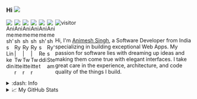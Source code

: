 ### Hi <img src="https://media.giphy.com/media/hvRJCLFzcasrR4ia7z/giphy.gif" width="25px">

<a href="https://www.linkedin.com/in/AnimeshRy">
  <img align="left" alt="Animesh's Linkedin" width="22px" src="https://cdn.jsdelivr.net/npm/simple-icons@v3/icons/linkedin.svg" />
</a>
<a href="https://github.com/AnimeshRy">
  <img align="left" alt="AnimeshRy | Twitter" width="22px" src="https://cdn.jsdelivr.net/npm/simple-icons@v3/icons/github.svg" />
</a>
<a href="https://twitter.com/AnimeshRy">
  <img align="left" alt="AnimeshRy | Twitter" width="22px" src="https://cdn.jsdelivr.net/npm/simple-icons@v3/icons/twitter.svg" />
</a>
<a href="https://open.spotify.com/user/31uvmk13hfxu54hjly2y22spu">
  <img align="left" alt="AnimeshRy | Twitter" width="22px" src="https://cdn.jsdelivr.net/npm/simple-icons@v3/icons/spotify.svg" />
</a>
<a href="https://www.reddit.com/user/AnimeshRy/">
  <img align="left" alt="Animesh's Reddit" width="22px" src="https://cdn.jsdelivr.net/npm/simple-icons@v3/icons/reddit.svg" />
</a>
<a href="https://steamcommunity.com/id/absoluteerastone">
  <img align="left" alt="AnimeshRy's Steam" width="22px" src="https://cdn.jsdelivr.net/npm/simple-icons@3.12.2/icons/steam.svg" />
</a>

![visitor](https://visitor-badge.glitch.me/badge?page_id=AnimeshRy.AnimeshRy) 
<br/>
<br/>

Hi, I'm [Animesh Singh](https://iamanimesh.tech/), a Software Developer from India specializing in building exceptional Web Apps. My passion for software lies with dreaming up ideas and making them come true with elegant interfaces. I take great care in the experience, architecture, and code quality of the things I build.

<!-- ![Alt Text](page.gif) -->
<details>
<summary>:dash: Info </summary>

  </br>

**Talking about Personal Stuff:**

- 👨🏽‍💻 I’m currently looking to collaberate on open source projects or ideas
- 🌱 I write articles for [@Meusec](https://www.meusec.com/) and archive them [here](https://animeshry.github.io/blog/)
- 💬 Ask me about anything, I am happy to help
- 📫 How to reach me: [@AnimeshRy](https://twitter.com/AnimeshRy)

**Stack and Tools I prefer:**  

- MERN (Next JS)
- Django + PostgreSQL
- DRF + React + PostgreSQL

<code><img height="20" src="https://raw.githubusercontent.com/github/explore/80688e429a7d4ef2fca1e82350fe8e3517d3494d/topics/python/python.png"></code>
<code><img height="20" src="https://raw.githubusercontent.com/github/explore/80688e429a7d4ef2fca1e82350fe8e3517d3494d/topics/typescript/typescript.png"></code>
<code><img height="20" src="https://raw.githubusercontent.com/github/explore/80688e429a7d4ef2fca1e82350fe8e3517d3494d/topics/javascript/javascript.png"></code>
<code><img height="20" src="https://raw.githubusercontent.com/github/explore/80688e429a7d4ef2fca1e82350fe8e3517d3494d/topics/express/express.png"></code>
<code><img height="20" src="https://raw.githubusercontent.com/github/explore/80688e429a7d4ef2fca1e82350fe8e3517d3494d/topics/docker/docker.png"></code>
<code><img height="20" src="https://raw.githubusercontent.com/github/explore/80688e429a7d4ef2fca1e82350fe8e3517d3494d/topics/aws/aws.png"></code>
<code><img height="20" src="https://raw.githubusercontent.com/github/explore/80688e429a7d4ef2fca1e82350fe8e3517d3494d/topics/react/react.png"></code>
<code><img height="20" src="https://raw.githubusercontent.com/github/explore/80688e429a7d4ef2fca1e82350fe8e3517d3494d/topics/django/django.png"></code>
<code><img height="20" src="https://raw.githubusercontent.com/github/explore/80688e429a7d4ef2fca1e82350fe8e3517d3494d/topics/flask/flask.png"></code>
<code><img height="20" src="https://raw.githubusercontent.com/github/explore/80688e429a7d4ef2fca1e82350fe8e3517d3494d/topics/nodejs/nodejs.png"></code>
<code><img height="20" src="https://raw.githubusercontent.com/github/explore/80688e429a7d4ef2fca1e82350fe8e3517d3494d/topics/c/c.png"></code>
<code><img height="20" src="https://raw.githubusercontent.com/github/explore/80688e429a7d4ef2fca1e82350fe8e3517d3494d/topics/postgresql/postgresql.png"></code>
<code><img height="20" src="https://raw.githubusercontent.com/github/explore/80688e429a7d4ef2fca1e82350fe8e3517d3494d/topics/mongodb/mongodb.png"></code>
<code><img height="20" src="https://raw.githubusercontent.com/github/explore/80688e429a7d4ef2fca1e82350fe8e3517d3494d/topics/firebase/firebase.png"></code>
<code><img height="20" src="https://raw.githubusercontent.com/github/explore/80688e429a7d4ef2fca1e82350fe8e3517d3494d/topics/git/git.png"></code>
<code><img height="20" src="https://raw.githubusercontent.com/github/explore/80688e429a7d4ef2fca1e82350fe8e3517d3494d/topics/linux/linux.png"></code>

</details>

<details>
<summary>📈 My GitHub Stats</summary>

<p>
</br> <img src="https://github-readme-stats.vercel.app/api?username=AnimeshRy&show_icons=true&theme=gruvbox" alt="AnimeshRy stats"/> </p>
</details>
